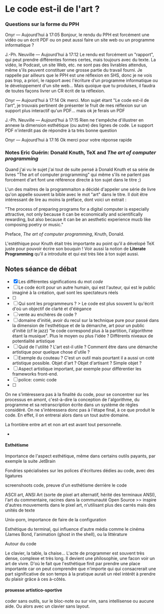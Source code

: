 # Le code est-il de l'art ?

### Questions sur la forme du PPH

Onyr — Aujourd’hui à 17:05
Bonjour, le rendu du PPH est forcément une vidéo ou un écrit PDF ou on peut aussi faire un site web ou un programme informatique ?

J.-Ph. Neuville — Aujourd’hui à 17:12
Le rendu est forcément un "rapport", qui peut prendre différentes formes certes, mais toujours avec du texte. La vidéo, le Podcast, un site Web, etc. ne sont pas des livrables attendus, même s'ils peuvent constituer une grosse partie du travail fourni. Je rappelle par ailleurs que le PPH est une réflexion en SHS, donc je ne vois pas trop, a priori, le rapport avec l'écriture d'un programme informatique ou le développement d'un site web... Mais quoique que tu produises, il faudra de toutes façons livrer un CR écrit de ta réflexion.

Onyr — Aujourd’hui à 17:14
Ok merci. Mon sujet étant "Le code est-il de l'art", je trouvais pertinent de présenter le fruit de mes réflexion sur un support plus interactif qu'un PDF... mais ok je ferais un PDF

J.-Ph. Neuville — Aujourd’hui à 17:15
Rien ne t'empêche d'illustrer en annexe la dimension esthétique (ou autre) des lignes de code. Le support PDF n'interdit pas de répondre à ta très bonne question

Onyr — Aujourd’hui à 17:16
Ok merci pour votre réponse rapide

### Notes Eric Guérin: Donald Knuth, TeX and *The art of computer programming*

Quand j'ai vu le sujet j'ai tout de suite pensé à Donald Knuth et sa série de livres "The art of computer programming" qui même s'ils ne parlent pas forcément d'art font une référence directe à ton sujet dans le titre ;)

L'un des maitres de la programmaiton a décidé d'appeler une série de livre qu'on appelle souvent la bible avec le mot "art" dans le titre. Il doit être intéressant de lire au moins la préface, dont voici un extrait :

"The process of preparing programs for a digital computer is especially attractive, not only because it can be economically and scientifically rewarding, but also because it can be an aesthetic experience mucb like composing poetry or music."

Preface, *The art of computer programming*, Knuth, Donald.

L'estéthique pour Knuth était très importante au point qu'il a dévelopé TeX juste pour pouvoir écrire son bouquin  ! Voir aussi la notion de **Literate Programming** qu'il a introduite et qui est très liée à ton sujet aussi.

## Notes séance de débat

* [X] Les différentes significations du mot *code*
* [ ] Le code écrit pour un autre humain, qui est l'auteur, qui est le public imaginé à la création, quel sont les spectateurs réels
* [ ]
* [ ] Qui sont les programmeurs ? > Le code est plus souvent lu qu'écrit d'où un objectif de clarté et d'élégance
* [ ] vente au enchères de code ?
* [ ] domaine d'initié, avoir du recul sur la technique pure pour passé dans la dimension de l'esthétique et de la démarche, art pour un public d'initié (cf le jazz) "le code correspond plus à la partition, l'algorithme étant la musique". Plus le moyen ou plus l'idée ? Différents niveaux de potentialité artistique
* [ ] Quid de l'utilité ? L'art est-il utile ? Comment être dans une démarche artistique pour quelque chose d'utile ?
* [ ] Exemple du couteau ? C'est un outil mais pourtant il a aussi un coté artistique possible. Objet d'art ? Objet d'artisant ? Simple objet ?
* [ ] Aspect artistique important, par exemple pour différentier les frameworks front-end.
* [ ] police: comic code
* [ ]

On ne s'intéressera pas à la finalité du code, pour se concentrer sur les processus en amont, c'est-à-dire la conception de l'algorithme, du programme et sa retranscription écrite dans un système de règles considéré. On ne s'intéressera donc pas à l'étape final, à ce que produit le code. En effet, il on entrerai alors dans un tout autre domaine.

La frontière entre art et non art est avant tout personnelle.

- 

#### Esthétisme

Importance de l'aspect esthétique, même dans certains outils payants, par exemple la suite JetBrain

Fondries spécialisées sur les polices d'écritures dédies au code, avec des ligatures

screenshoots code, preuve d'un esthétisme derrière le code

ASCII art, ANSI Art (sorte de pixel art alternatif, hérité des terminaux ANSI), l'art du commentaire, racines dans la communauté Open Source >> inspire d'autres mouvements dans le pixel art, n'utilisant plus des carrés mais des unités de texte

Unix-porn, importance de faire de la configuration

Esthétique du terminal, qui influence d'autre média comme le cinéma (James Bond, l'animation (ghost in the shell), ou la littérature

Autour du code

Le clavier, la table, la chaise... L'acte de programmer est souvent très dense, complexe et très long. Il devient une philosophie, une facon voir un art de vivre. D'où le fait que l'esthétique finit par prendre une place importante car on peut comprendre que n'importe qui qui consacrerait une part significative de son temps à la pratique aurait un réel intérêt à prendre du plaisir grâce à ces à-côtés.

#### prouesse artistico-sportive

coder sans outils, sur le bloc-note ou sur vim, sans intellisense ou aucune aide. Ou alors avec un clavier sans layout.
